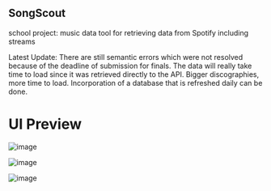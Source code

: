 ## SongScout
school project: music data tool for retrieving data from Spotify including streams

Latest Update: There are still semantic errors which were not resolved because of the deadline of submission for finals. The data will really take time to load since it was retrieved directly to the API. Bigger discographies, more time to load. Incorporation of a database that is refreshed daily can be done.



# UI Preview

![image](https://user-images.githubusercontent.com/32819318/135703751-0cb598c2-8423-4ab8-807e-21bee82ab514.png)

![image](https://user-images.githubusercontent.com/32819318/135703857-fe4a5640-1d9e-4944-8613-31430db56b6b.png)

![image](https://user-images.githubusercontent.com/32819318/135703878-c8ed0355-046d-416d-9bc5-66592f2b4dc3.png)





































